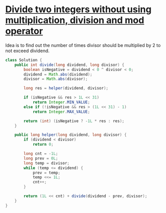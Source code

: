 # [Divide two integers without using multiplication, division and mod operator](https://leetcode.com/problems/divide-two-integers/)

Idea is to find out the number of times divisor should be multiplied by 2 to not exceed dividend.

```java
class Solution {
    public int divide(long dividend, long divisor) {
        boolean isNegative = dividend < 0 ^ divisor < 0;
        dividend = Math.abs(dividend);
        divisor = Math.abs(divisor);

        long res = helper(dividend, divisor);

        if (isNegative && res > 1L << 31)
            return Integer.MIN_VALUE;
        else if (!isNegative && res > (1L << 31) - 1)
            return Integer.MAX_VALUE;

        return (int) (isNegative ? -1L * res : res);
    }

    public long helper(long dividend, long divisor) {
        if (dividend < divisor)
            return 0;

        long cnt = -1L;
        long prev = 0L;
        long temp = divisor;
        while (temp <= dividend) {
            prev = temp;
            temp <<= 1L;
            cnt++;
        }

        return (1L << cnt) + divide(dividend - prev, divisor);
    }
}
```